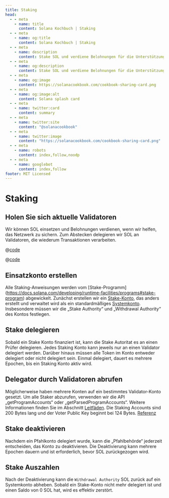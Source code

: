 ```yaml
---
title: Staking
head:
  - - meta
    - name: title
      content: Solana Kochbuch | Staking
  - - meta
    - name: og:title
      content: Solana Kochbuch | Staking
  - - meta
    - name: description
      content: Stake SOL und verdiene Belohnungen für die Unterstützung bei der Sicherung des Netzwerks.
  - - meta
    - name: og:description
      content: Stake SOL und verdiene Belohnungen für die Unterstützung bei der Sicherung des Netzwerks. Erfahren Sie mehr über das Erstellen von Beteiligungskonten, das Delegieren von Beteiligungen, das Zurückziehen von Beteiligungen und weitere Referenzen zum Aufbau auf Solana im Solana-Kochbuch.
  - - meta
    - name: og:image
      content: https://solanacookbook.com/cookbook-sharing-card.png
  - - meta
    - name: og:image:alt
      content: Solana splash card
  - - meta
    - name: twitter:card
      content: summary
  - - meta
    - name: twitter:site
      content: "@solanacookbook"
  - - meta
    - name: twitter:image
      content: "https://solanacookbook.com/cookbook-sharing-card.png"
  - - meta
    - name: robots
      content: index,follow,noodp
  - - meta
    - name: googlebot
      content: index,follow
footer: MIT Licensed
---
```


# Staking



## Holen Sie sich aktuelle Validatoren

Wir können SOL einsetzen und Belohnungen verdienen, wenn wir helfen, das Netzwerk zu sichern. Zum Abstecken delegieren wir SOL an Validatoren, die wiederum Transaktionen verarbeiten.

<CodeGroup>
  <CodeGroupItem title="TS" active>

@[code](@/code/staking/get-current-validators/get-current-validators.en.ts)

  </CodeGroupItem>
  <CodeGroupItem title="CLI">

@[code](@/code/staking/get-current-validators/get-current-validators.en.sh)

  </CodeGroupItem>
</CodeGroup>

## Einsatzkonto erstellen

Alle Staking-Anweisungen werden vom [Stake-Programm] (https://docs.solana.com/developing/runtime-facilities/programs#stake-program) abgewickelt. Zunächst erstellen wir ein [Stake-Konto](https://docs.solana.com/staking/stake-accounts), das anders erstellt und verwaltet wird als ein standardmäßiges 
[Systemkonto](accounts.md#create-a-system-Konto). Insbesondere müssen wir die „Stake Authority“ und „Withdrawal Authority“ des Kontos festlegen.

<SolanaCodeGroup>
  <SolanaCodeGroupItem title="TS" active>

  <template v-slot:default>

@[code](@/code/staking/create-stake-account/create-stake-account.en.ts)

  </template>

  <template v-slot:preview>

@[code](@/code/staking/create-stake-account/create-stake-account.preview.en.ts)

  </template>

  </SolanaCodeGroupItem>
</SolanaCodeGroup>

## Stake delegieren

Sobald ein Stake Konto finanziert ist, kann die Stake Autoritat es an einen Prüfer delegieren. Jedes Staking Konto kann jeweils nur an einen Validator delegiert werden. Darüber hinaus müssen alle Token im Konto entweder delegiert oder nicht delegiert sein. Einmal delegiert, dauert es mehrere Epochen, bis ein Staking Konto aktiv wird.

<SolanaCodeGroup>
  <SolanaCodeGroupItem title="TS" active>

  <template v-slot:default>

@[code](@/code/staking/delegate-stake/delegate-stake.en.ts)

  </template>

  <template v-slot:preview>

@[code](@/code/staking/delegate-stake/delegate-stake.preview.en.ts)

  </template>

  </SolanaCodeGroupItem>
</SolanaCodeGroup>

## Delegator durch Validatoren abrufen

Möglicherweise haben mehrere Konten auf ein bestimmtes Validator-Konto gesetzt.
Um alle Staker abzurufen, verwenden wir die API „getProgramAccounts“ oder „getParsedProgramAccounts“.
Weitere Informationen finden Sie im Abschnitt [Leitfäden](/guides/get-program-accounts.html).
Die Staking Accounts sind 200 Bytes lang und der Voter Public Key beginnt bei 124 Bytes. [Referenz](https://github.com/solana-labs/solana/blob/e960634909a9617fb98d5d836c9c4c5e0d9d59cc/sdk/program/src/stake/state.rs)

<SolanaCodeGroup>
  <SolanaCodeGroupItem title="TS" active>

  <template v-slot:default>

@[code](@/code/staking/get-delegators-by-validators/get-delegators-by-validators.en.ts)

  </template>

  <template v-slot:preview>

@[code](@/code/staking/get-delegators-by-validators/get-delegators-by-validators.preview.en.ts)

  </template>

  </SolanaCodeGroupItem>
</SolanaCodeGroup>

## Stake deaktivieren

Nachdem ein Pfahlkonto delegiert wurde, kann die „Pfahlbehörde“ jederzeit entscheiden, das Konto zu deaktivieren. Die Deaktivierung kann mehrere Epochen dauern und ist erforderlich, bevor SOL zurückgezogen wird.

<SolanaCodeGroup>
  <SolanaCodeGroupItem title="TS" active>

  <template v-slot:default>

@[code](@/code/staking/deactivate-stake/deactivate-stake.en.ts)

  </template>

  <template v-slot:preview>

@[code](@/code/staking/deactivate-stake/deactivate-stake.preview.en.ts)

  </template>

  </SolanaCodeGroupItem>
</SolanaCodeGroup>

## Stake Auszahlen

Nach der Deaktivierung kann die `Withdrawal Authority` SOL zurück auf ein Systemkonto abheben. Sobald ein Stake-Konto nicht mehr delegiert ist und einen Saldo von 0 SOL hat, wird es effektiv zerstört.

<!-- <CodeGroup>
  <CodeGroupItem title="TS" active> -->
<SolanaCodeGroup>
  <SolanaCodeGroupItem title="TS" active>

  <template v-slot:default>

@[code](@/code/staking/withdraw-stake/withdraw-stake.en.ts)

  </template>

  <template v-slot:preview>

@[code](@/code/staking/withdraw-stake/withdraw-stake.preview.en.ts)

  </template>
  </SolanaCodeGroupItem>
</SolanaCodeGroup>
